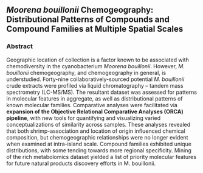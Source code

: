 ## *Moorena bouillonii* Chemogeography: Distributional Patterns of Compounds and Compound Families at Multiple Spatial Scales
### Abstract

Geographic location of collection is a factor known to be associated with chemodiversity in the cyanobacterium *Moorena bouillonii*. However, *M. bouillonii* chemogeography, and chemogeography in general, is understudied. Forty-nine collaboratively-sourced potential *M. bouillonii* crude extracts were profiled via liquid chromatography – tandem mass spectrometry (LC-MS/MS). The resultant dataset was assessed for patterns in molecular features in aggregate, as well as distributional patterns of known molecular families. Comparative analyses were facilitated via **expansion of the Objective Relational Comparative Analyses (ORCA) pipeline**, with new tools for quantifying and visualizing varied conceptualizations of similarity across samples. These analyses revealed that both shrimp-association and location of origin influenced chemical composition, but chemogeographic relationships were no longer evident when examined at intra-island scale. Compound families exhibited unique distributions, with some tending towards more regional specificity. Mining of the rich metabolomics dataset yielded a list of priority molecular features for future natural products discovery efforts in M. bouillonii.
